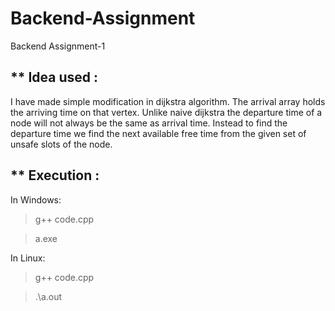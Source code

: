 # Backend-Assignment
Backend Assignment-1

** Idea used :
-----------------

I have made simple modification in dijkstra algorithm. The arrival array holds the arriving time on that vertex. Unlike naive dijkstra the departure time of a node will not always be the same as arrival time. Instead to find the departure time we find the next available free time from the given set of unsafe slots of the node.


** Execution :
--------------------
In Windows:

> g++ code.cpp

> a.exe

In Linux:

> g++ code.cpp

> .\a.out
